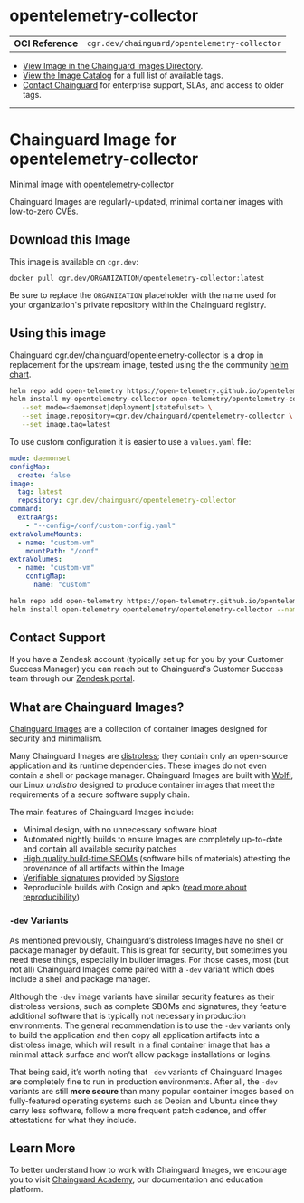 <!--monopod:start-->
# opentelemetry-collector
| | |
| - | - |
| **OCI Reference** | `cgr.dev/chainguard/opentelemetry-collector` |


* [View Image in the Chainguard Images Directory](https://images.chainguard.dev/directory/image/opentelemetry-collector/overview).
* [View the Image Catalog](https://console.chainguard.dev/images/catalog) for a full list of available tags.
* [Contact Chainguard](https://www.chainguard.dev/chainguard-images) for enterprise support, SLAs, and access to older tags.

---
<!--monopod:end-->

<!--overview:start-->
# Chainguard Image for opentelemetry-collector

Minimal image with [opentelemetry-collector](https://github.com/open-telemetry/opentelemetry-collector)

Chainguard Images are regularly-updated, minimal container images with low-to-zero CVEs.
<!--overview:end-->

<!--getting:start-->
## Download this Image
This image is available on `cgr.dev`:

```
docker pull cgr.dev/ORGANIZATION/opentelemetry-collector:latest
```

Be sure to replace the `ORGANIZATION` placeholder with the name used for your organization's private repository within the Chainguard registry.
<!--getting:end-->

<!--body:start-->
## Using this image

Chainguard cgr.dev/chainguard/opentelemetry-collector is a drop in replacement for the upstream image, tested using the the community [helm chart](https://opentelemetry.io/docs/kubernetes/helm/collector/).

```bash
helm repo add open-telemetry https://open-telemetry.github.io/opentelemetry-helm-charts
helm install my-opentelemetry-collector open-telemetry/opentelemetry-collector \
   --set mode=<daemonset|deployment|statefulset> \
   --set image.repository=cgr.dev/chainguard/opentelemetry-collector \
   --set image.tag=latest
```

To use custom configuration it is easier to use a `values.yaml` file:

```yaml
mode: daemonset
configMap:
  create: false
image:
  tag: latest
  repository: cgr.dev/chainguard/opentelemetry-collector
command:
  extraArgs:
    - "--config=/conf/custom-config.yaml"
extraVolumeMounts:
  - name: "custom-vm"
    mountPath: "/conf"
extraVolumes:
  - name: "custom-vm"
    configMap:
      name: "custom"

```
```bash
helm repo add open-telemetry https://open-telemetry.github.io/opentelemetry-helm-charts
helm install open-telemetry opentelemetry/opentelemetry-collector --namespace open-telemetry-custom-config -f values.yaml
```
<!--body:end-->

## Contact Support

If you have a Zendesk account (typically set up for you by your Customer Success Manager) you can reach out to Chainguard's Customer Success team through our [Zendesk portal](https://support.chainguard.dev/hc/en-us).

## What are Chainguard Images?

[Chainguard Images](https://www.chainguard.dev/chainguard-images?utm_source=readmes) are a collection of container images designed for security and minimalism.

Many Chainguard Images are [distroless](https://edu.chainguard.dev/chainguard/chainguard-images/getting-started-distroless/); they contain only an open-source application and its runtime dependencies. These images do not even contain a shell or package manager. Chainguard Images are built with [Wolfi](https://edu.chainguard.dev/open-source/wolfi/overview), our Linux _undistro_ designed to produce container images that meet the requirements of a secure software supply chain.

The main features of Chainguard Images include:

* Minimal design, with no unnecessary software bloat
* Automated nightly builds to ensure Images are completely up-to-date and contain all available security patches
* [High quality build-time SBOMs](https://edu.chainguard.dev/chainguard/chainguard-images/working-with-images/retrieve-image-sboms/) (software bills of materials) attesting the provenance of all artifacts within the Image
* [Verifiable signatures](https://edu.chainguard.dev/chainguard/chainguard-images/working-with-images/retrieve-image-sboms/) provided by [Sigstore](https://edu.chainguard.dev/open-source/sigstore/cosign/an-introduction-to-cosign/)
* Reproducible builds with Cosign and apko ([read more about reproducibility](https://www.chainguard.dev/unchained/reproducing-chainguards-reproducible-image-builds))

### `-dev` Variants

As mentioned previously, Chainguard’s distroless Images have no shell or package manager by default. This is great for security, but sometimes you need these things, especially in builder images. For those cases, most (but not all) Chainguard Images come paired with a `-dev` variant which does include a shell and package manager.

Although the `-dev` image variants have similar security features as their distroless versions, such as complete SBOMs and signatures, they feature additional software that is typically not necessary in production environments. The general recommendation is to use the `-dev` variants only to build the application and then copy all application artifacts into a distroless image, which will result in a final container image that has a minimal attack surface and won’t allow package installations or logins.

That being said, it’s worth noting that `-dev` variants of Chainguard Images are completely fine to run in production environments. After all, the `-dev` variants are still **more secure** than many popular container images based on fully-featured operating systems such as Debian and Ubuntu since they carry less software, follow a more frequent patch cadence, and offer attestations for what they include.

## Learn More

To better understand how to work with Chainguard Images, we encourage you to visit [Chainguard Academy](https://edu.chainguard.dev/), our documentation and education platform.